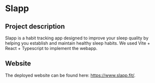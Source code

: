 # Slapp

## Project description

Slapp is a habit tracking app designed to improve your sleep quality by helping you establish and maintain healthy sleep habits. We used Vite + React + Typescript to implement the webapp.

## Website

The deployed website can be found here: https://www.slapp.fit/.
